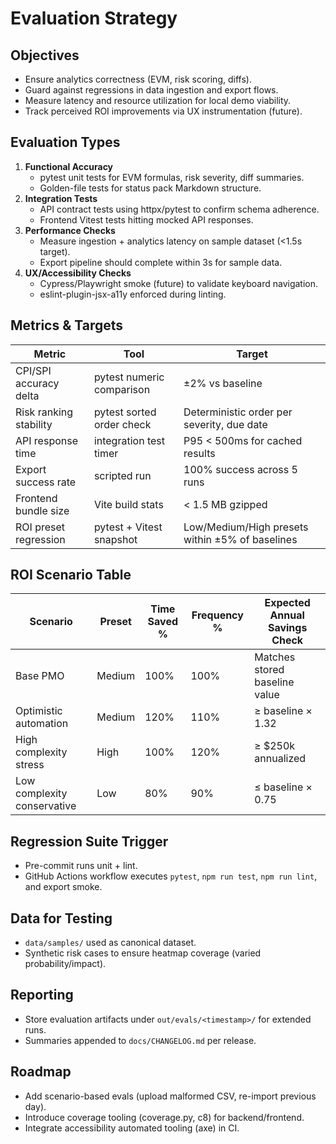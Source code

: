 # Evaluation Strategy

## Objectives
- Ensure analytics correctness (EVM, risk scoring, diffs).
- Guard against regressions in data ingestion and export flows.
- Measure latency and resource utilization for local demo viability.
- Track perceived ROI improvements via UX instrumentation (future).

## Evaluation Types
1. **Functional Accuracy**
   - pytest unit tests for EVM formulas, risk severity, diff summaries.
   - Golden-file tests for status pack Markdown structure.
2. **Integration Tests**
   - API contract tests using httpx/pytest to confirm schema adherence.
   - Frontend Vitest tests hitting mocked API responses.
3. **Performance Checks**
   - Measure ingestion + analytics latency on sample dataset (<1.5s target).
   - Export pipeline should complete within 3s for sample data.
4. **UX/Accessibility Checks**
   - Cypress/Playwright smoke (future) to validate keyboard navigation.
   - eslint-plugin-jsx-a11y enforced during linting.

## Metrics & Targets
| Metric | Tool | Target |
| ------ | ---- | ------ |
| CPI/SPI accuracy delta | pytest numeric comparison | ±2% vs baseline |
| Risk ranking stability | pytest sorted order check | Deterministic order per severity, due date |
| API response time | integration test timer | P95 < 500ms for cached results |
| Export success rate | scripted run | 100% success across 5 runs |
| Frontend bundle size | Vite build stats | < 1.5 MB gzipped |
| ROI preset regression | pytest + Vitest snapshot | Low/Medium/High presets within ±5% of baselines |

## ROI Scenario Table
| Scenario | Preset | Time Saved % | Frequency % | Expected Annual Savings Check |
| -------- | ------ | ------------ | ----------- | ----------------------------- |
| Base PMO | Medium | 100% | 100% | Matches stored baseline value |
| Optimistic automation | Medium | 120% | 110% | ≥ baseline × 1.32 |
| High complexity stress | High | 100% | 120% | ≥ $250k annualized |
| Low complexity conservative | Low | 80% | 90% | ≤ baseline × 0.75 |

## Regression Suite Trigger
- Pre-commit runs unit + lint.
- GitHub Actions workflow executes `pytest`, `npm run test`, `npm run lint`, and export smoke.

## Data for Testing
- `data/samples/` used as canonical dataset.
- Synthetic risk cases to ensure heatmap coverage (varied probability/impact).

## Reporting
- Store evaluation artifacts under `out/evals/<timestamp>/` for extended runs.
- Summaries appended to `docs/CHANGELOG.md` per release.

## Roadmap
- Add scenario-based evals (upload malformed CSV, re-import previous day).
- Introduce coverage tooling (coverage.py, c8) for backend/frontend.
- Integrate accessibility automated tooling (axe) in CI.

